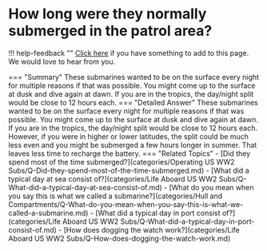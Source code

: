 # How long were they normally submerged in the patrol area?

!!! help-feedback ""
    [Click here](https://replace.md) if you have something to add to this page. We would love to hear from you.

=== "Summary"
    These submarines wanted to be on the surface every night for multiple reasons if that was possible. You might come up to the surface at dusk and dive again at dawn. If you are in the tropics, the day/night split would be close to 12 hours each.
=== "Detailed Answer"
    These submarines wanted to be on the surface every night for multiple reasons if that was possible.  You might come up to the surface at dusk and dive again at dawn.  If you are in the tropics, the day/night split would be close to 12 hours each.  However, if you were in higher or lower latitudes, the split could be much less even and you might be submerged a few hours longer in summer.  That leaves less time to recharge the battery.
=== "Related Topics"
    - [Did they spend most of the time submerged?](categories/Operating US WW2 Subs/Q-Did-they-spend-most-of-the-time-submerged.md)
    - [What did a typical day at sea consist of?](categories/Life Aboard US WW2 Subs/Q-What-did-a-typical-day-at-sea-consist-of.md)
    - [What do you mean when you say this is what we called a submarine?](categories/Hull and Compartments/Q-What-do-you-mean-when-you-say-this-is-what-we-called-a-submarine.md)
    - [What did a typical day in port consist of?](categories/Life Aboard US WW2 Subs/Q-What-did-a-typical-day-in-port-consist-of.md)
    - [How does dogging the watch work?](categories/Life Aboard US WW2 Subs/Q-How-does-dogging-the-watch-work.md)
